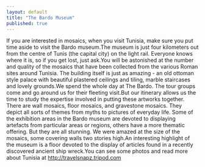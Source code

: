 ```yaml
---
layout: default
title: "The Bardo Museum"
published: true
---
```


If you are interested in mosaics, when you visit Tunisia, 
make sure you put time aside to visit the Bardo museum.The museum is just four kilometers out from the centre of 
Tunis (the capital city) on the light rail. Everyone knows 
where it is, so if you get lost, just ask.You will be astonished at the number and quality of the 
mosaics that have been collected from the various Roman 
sites around Tunisia. The building itself is just as 
amazing - an old ottoman style palace with beautiful 
plastered ceilings and tiling, marble staircases and lovely 
grounds.We spend the whole day at The Bardo. The tour groups come 
and go around us for their fleeting visit.But our itinerary allows us the time to study the expertise 
involved in putting these artworks together. There are wall 
mosaics, floor mosaics, and gravestone mosaics. They depict 
all sorts of themes from myths to pictures of everyday 
life.   Some of the exhibition areas in the Bardo museum are 
devoted to displaying artefacts from particular areas or 
regions, others have a more thematic offering. But they are 
all stunning. We were amazed at the size of the mosaics, 
some covering walls two stories high.An interesting highlight of the museum is a floor devoted 
to the display of articles found in a recently discovered 
ancient ship wreck.You can see some photos and read more about Tunisia at 
http://travelsnapz.tripod.com
